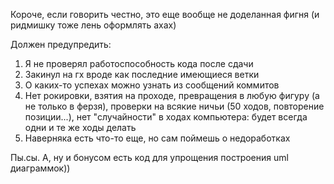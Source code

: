 Короче, если говорить честно, это еще вообще не доделанная фигня (и ридмишку тоже лень оформлять ахах) 
  
Должен предупредить:  
1) Я не проверял работоспособность кода после сдачи
2) Закинул на гх вроде как последние имеющиеся ветки  
3) О каких-то успехах можно узнать из сообщений коммитов
4) Нет рокировки, взятия на проходе, превращения в любую фигуру (а не только в ферзя), проверки на всякие ничьи (50 ходов, повторение позиции...), нет "случайности" в ходах компьютера: будет всегда одни и те же ходы делать
5) Наверняка есть что-то еще, но сам поймешь о недоработках
  
  
Пы.сы. А, ну и бонусом есть код для упрощения построения uml диаграммок))
